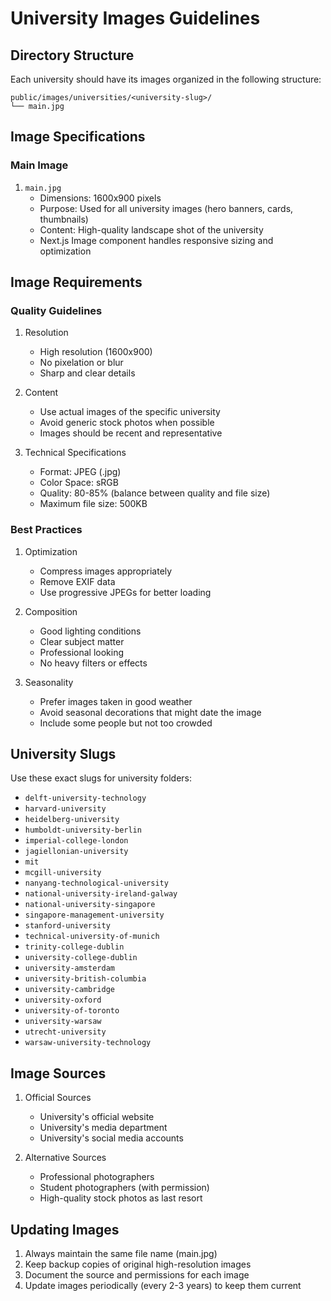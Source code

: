 # University Images Guidelines

## Directory Structure
Each university should have its images organized in the following structure:
```
public/images/universities/<university-slug>/
└── main.jpg
```

## Image Specifications

### Main Image
1. `main.jpg`
   - Dimensions: 1600x900 pixels
   - Purpose: Used for all university images (hero banners, cards, thumbnails)
   - Content: High-quality landscape shot of the university
   - Next.js Image component handles responsive sizing and optimization

## Image Requirements

### Quality Guidelines
1. Resolution
   - High resolution (1600x900)
   - No pixelation or blur
   - Sharp and clear details

2. Content
   - Use actual images of the specific university
   - Avoid generic stock photos when possible
   - Images should be recent and representative

3. Technical Specifications
   - Format: JPEG (.jpg)
   - Color Space: sRGB
   - Quality: 80-85% (balance between quality and file size)
   - Maximum file size: 500KB

### Best Practices
1. Optimization
   - Compress images appropriately
   - Remove EXIF data
   - Use progressive JPEGs for better loading

2. Composition
   - Good lighting conditions
   - Clear subject matter
   - Professional looking
   - No heavy filters or effects

3. Seasonality
   - Prefer images taken in good weather
   - Avoid seasonal decorations that might date the image
   - Include some people but not too crowded

## University Slugs
Use these exact slugs for university folders:
- `delft-university-technology`
- `harvard-university`
- `heidelberg-university`
- `humboldt-university-berlin`
- `imperial-college-london`
- `jagiellonian-university`
- `mit`
- `mcgill-university`
- `nanyang-technological-university`
- `national-university-ireland-galway`
- `national-university-singapore`
- `singapore-management-university`
- `stanford-university`
- `technical-university-of-munich`
- `trinity-college-dublin`
- `university-college-dublin`
- `university-amsterdam`
- `university-british-columbia`
- `university-cambridge`
- `university-oxford`
- `university-of-toronto`
- `university-warsaw`
- `utrecht-university`
- `warsaw-university-technology`

## Image Sources
1. Official Sources
   - University's official website
   - University's media department
   - University's social media accounts

2. Alternative Sources
   - Professional photographers
   - Student photographers (with permission)
   - High-quality stock photos as last resort

## Updating Images
1. Always maintain the same file name (main.jpg)
2. Keep backup copies of original high-resolution images
3. Document the source and permissions for each image
4. Update images periodically (every 2-3 years) to keep them current 